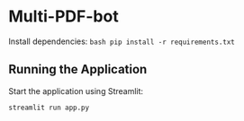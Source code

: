 # Multi-PDF-bot

Install dependencies:
    ```bash
    pip install -r requirements.txt
    ```

## Running the Application

Start the application using Streamlit:
```bash
streamlit run app.py
```
